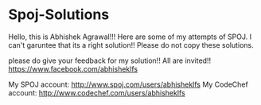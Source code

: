 Spoj-Solutions
==============
Hello, this is Abhishek Agrawal!!!
Here are some of my attempts of SPOJ.
I can't garuntee that its a right solution!!
Please do not copy these solutions.

please do give your feedback for my solution!! All are invited!!
https://www.facebook.com/abhisheklfs

My SPOJ account: http://www.spoj.com/users/abhisheklfs
My CodeChef account: http://www.codechef.com/users/abhisheklfs
